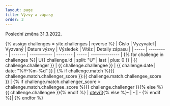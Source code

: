 ```yaml
---
layout: page
title: Výzvy a zápasy
order: 3
---
```


Poslední změna 31.3.2022.

{% assign challenges = site.challenges | reverse %}
| Číslo | Vyzyvatel | Vyzvaný | Datum výzvy | Výsledek | Vítěz | Detaily zápasu |
| ----- | --------- | ------- | ----------- | -------- | ----- | -------------- |
{% for challenge in challenges %}| U{{ challenge.id | split: "U" | last | plus: 0 }} | {{ challenge.challenger }} | {{ challenge.challengee }} | {{ challenge.date | date: "%Y-%m-%d" }} | {% if challenge.match %}{{ challenge.match.challenger_score }}:{{ challenge.match.challengee_score }} | {% if challenge.match.challenger_score > challenge.match.challengee_score %}{{ challenge.challenger }}{% else %}{{ challenge.challengee }}{% endif %} | [otevřít]({{challenge.url}}){% else %}- | - | - {% endif %}|
{% endfor %}
